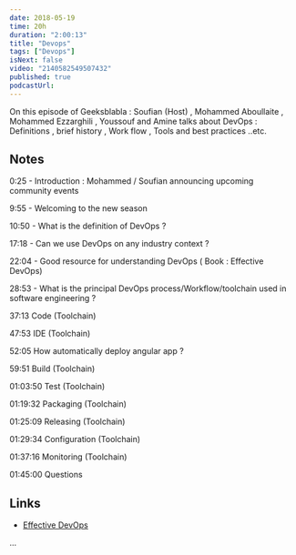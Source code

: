 ```yaml
---
date: 2018-05-19
time: 20h
duration: "2:00:13"
title: "Devops"
tags: ["Devops"]
isNext: false
video: "2140582549507432"
published: true
podcastUrl:
---
```


On this episode of Geeksblabla : Soufian (Host) , Mohammed Aboullaite , Mohammed Ezzarghili , Youssouf and Amine talks about DevOps : Definitions , brief history , Work flow , Tools and best practices ..etc.

## Notes

0:25 - Introduction : Mohammed / Soufian announcing upcoming community events

9:55 - Welcoming to the new season

10:50 - What is the definition of DevOps ?

17:18 - Can we use DevOps on any industry context ?

22:04 - Good resource for understanding DevOps ( Book : Effective DevOps)

28:53 - What is the principal DevOps process/Workflow/toolchain used in software engineering ?

37:13 Code (Toolchain)

47:53 IDE (Toolchain)

52:05 How automatically deploy angular app ?

59:51 Build (Toolchain)

01:03:50 Test (Toolchain)

01:19:32 Packaging (Toolchain)

01:25:09 Releasing (Toolchain)

01:29:34 Configuration (Toolchain)

01:37:16 Monitoring (Toolchain)

01:45:00 Questions

## Links

- [Effective DevOps](http://shop.oreilly.com/product/0636920039846.do)

...

